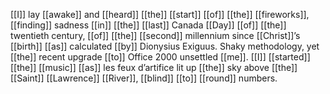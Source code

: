 [[I]] lay [[awake]] and [[heard]] [[the]] [[start]] [[of]] [[the]] [[fireworks]], [[finding]] sadness [[in]] [[the]] [[last]] Canada [[Day]] [[of]] [[the]] twentieth century, [[of]] [[the]] [[second]] millennium since [[Christ]]’s [[birth]] [[as]] calculated [[by]] Dionysius Exiguus. Shaky methodology, yet [[the]] recent upgrade [[to]] Office 2000 unsettled [[me]]. [[I]] [[started]] [[the]] [[music]] [[as]] les feux d’artifice lit up [[the]] sky above [[the]] [[Saint]] [[Lawrence]] [[River]], [[blind]] [[to]] [[round]] numbers. 